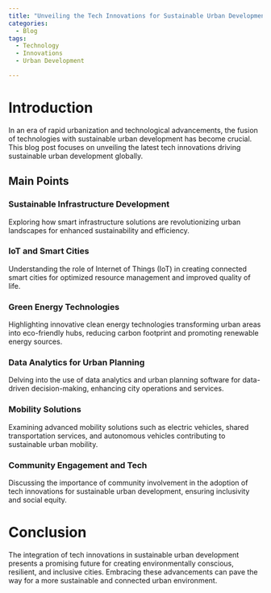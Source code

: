 ```yaml
---
title: "Unveiling the Tech Innovations for Sustainable Urban Development"
categories:
  - Blog
tags:
  - Technology
  - Innovations
  - Urban Development

---
```


# Introduction
In an era of rapid urbanization and technological advancements, the fusion of technologies with sustainable urban development has become crucial. This blog post focuses on unveiling the latest tech innovations driving sustainable urban development globally.

## Main Points
### Sustainable Infrastructure Development
Exploring how smart infrastructure solutions are revolutionizing urban landscapes for enhanced sustainability and efficiency.

### IoT and Smart Cities
Understanding the role of Internet of Things (IoT) in creating connected smart cities for optimized resource management and improved quality of life.

### Green Energy Technologies
Highlighting innovative clean energy technologies transforming urban areas into eco-friendly hubs, reducing carbon footprint and promoting renewable energy sources.

### Data Analytics for Urban Planning
Delving into the use of data analytics and urban planning software for data-driven decision-making, enhancing city operations and services.

### Mobility Solutions
Examining advanced mobility solutions such as electric vehicles, shared transportation services, and autonomous vehicles contributing to sustainable urban mobility.

### Community Engagement and Tech
Discussing the importance of community involvement in the adoption of tech innovations for sustainable urban development, ensuring inclusivity and social equity.

# Conclusion
The integration of tech innovations in sustainable urban development presents a promising future for creating environmentally conscious, resilient, and inclusive cities. Embracing these advancements can pave the way for a more sustainable and connected urban environment.